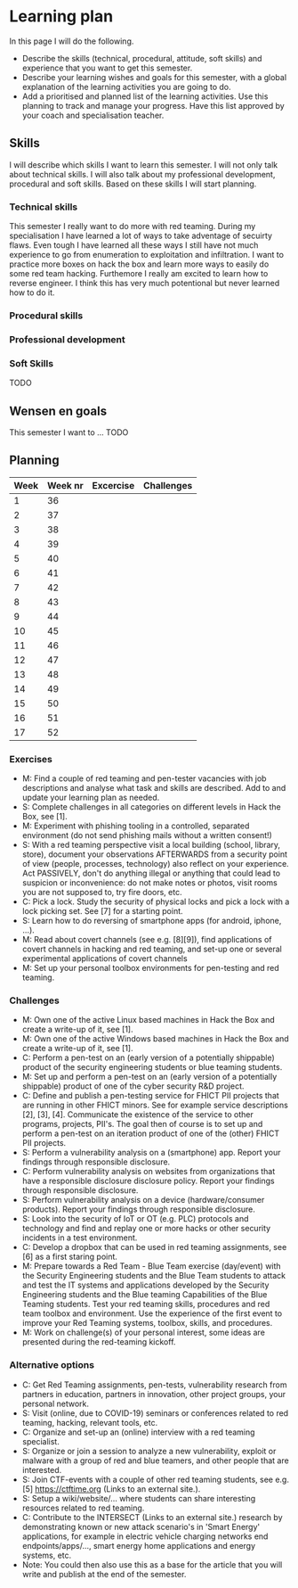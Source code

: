 # Learning plan

In this page I will do the following.

- Describe the skills (technical, procedural, attitude, soft skills) and experience that you want to get this semester.
- Describe your learning wishes and goals for this semester, with a global explanation of the learning activities you are going to do.
- Add a prioritised and planned list of the learning activities. Use this planning to track and manage your progress. Have this list approved by your coach and specialisation teacher.

## Skills

I will describe which skills I want to learn this semester. I will not only talk about technical skills. I will also talk about my professional development, procedural and soft skills. Based on these skills I will start planning.

### Technical skills

This semester I really want to do more with red teaming. During my specialisation I have learned a lot of ways to take adventage of secuirty flaws. Even tough I have learned all these ways I still have not much experience to go from enumeration to exploitation and infiltration. I want to practice more boxes on hack the box and learn more ways to easily do some red team hacking. Furthemore I really am excited to learn how to reverse engineer. I think this has very much potentional but never learned how to do it.

### Procedural skills


<!-- De procedurele vaardigheden waar ik dit semester aan wil werken zijn het rapporteren en security testing. Aan het rapporteren moet ik werken omdat dit voor mij met mijn dyslectie een lastig onderwerp blijft. Security testing is een nieuw onderwerp voor mij en daarom zal ik daar ook aan moeten werken. -->

### Professional development

<!-- Ik wil dit semester er voor zorgen dat ik meer uit ga van security by design. De veiligheid van internet gerelateerde items wordt een steeds groter topic in de media en wordt hierdoor steeds belangrijk voor bedrijven en overheden. Hierdoor verwacht ik dat werkgevers steeds meer gaan verlangen naar het ontwerpen met de veiligheid als eerste gedachten. -->

### Soft Skills

TODO

## Wensen en goals

This semester I want to ...
TODO

## Planning

| Week | Week nr | Excercise | Challenges |
|------|---------|-----------|------------|
| 1    | 36      |           |            |
| 2    | 37      |           |            |
| 3    | 38      |           |            |
| 4    | 39      |           |            |
| 5    | 40      |           |            |
| 6    | 41      |           |            |
| 7    | 42      |           |            |
| 8    | 43      |           |            |
| 9    | 44      |           |            |
| 10   | 45      |           |            |
| 11   | 46      |           |            |
| 12   | 47      |           |            |
| 13   | 48      |           |            |
| 14   | 49      |           |            |
| 15   | 50      |           |            |
| 16   | 51      |           |            |
| 17   | 52      |           |            |

### Exercises

- M: Find a couple of red teaming and pen-tester vacancies with job descriptions and analyse what task and skills are described. Add to and update your learning plan as needed.
- S: Complete challenges in all categories on different levels in Hack the Box, see [1].
- M: Experiment with phishing tooling in a controlled, separated  environment (do not send phishing mails without a written consent!)
- S: With a red teaming perspective visit a local building (school, library, store), document your observations AFTERWARDS from a security point of view (people, processes, technology) also reflect on your experience. Act PASSIVELY, don't do anything illegal or anything that could lead to suspicion  or inconvenience: do not make notes or photos, visit rooms you are not supposed to, try fire doors, etc.
- C: Pick a lock. Study the security of physical locks and pick a lock with a lock picking set. See [7] for a starting point.
- S: Learn how to do reversing of smartphone apps (for android, iphone, ...).
- M: Read about covert channels (see e.g. [8][9]), find applications of covert channels in hacking and red teaming, and set-up one or several experimental applications of covert channels
- M: Set up your personal toolbox environments for pen-testing and red teaming.

### Challenges

- M: Own one of the active Linux based machines in Hack the Box and create a write-up of it, see [1].
- M: Own one of the active Windows based machines in Hack the Box and create a write-up of it, see [1].
- C: Perform a pen-test on an (early version of a potentially shippable) product of the security engineering students or blue teaming students.
- M: Set up and perform a pen-test on an (early version of a potentially shippable) product of one of the cyber security R&D project.
- C: Define and publish a pen-testing service for FHICT PII projects that are running in other FHICT minors. See for example service descriptions [2], [3], [4]. Communicate the existence of the service to other programs, projects, PII's. The goal then of course is to set up and perform a pen-test on an iteration product of one of the (other) FHICT PII projects. 
- S: Perform a vulnerability analysis on a (smartphone) app. Report your findings through responsible disclosure.
- C: Perform vulnerability analysis on websites from organizations that have a responsible disclosure disclosure policy. Report your findings through responsible disclosure.
- S: Perform vulnerability analysis on a device (hardware/consumer products). Report your findings through responsible disclosure.
- S: Look into the security of IoT or OT (e.g. PLC) protocols and technology and find and replay one or more hacks or other security incidents in a test environment. 
- C: Develop a dropbox that can be used in red teaming assignments, see [6] as a first staring point.
- M: Prepare towards a Red Team - Blue Team exercise (day/event) with the Security Engineering students and the Blue Team students to attack and test the IT systems and applications developed by the Security Engineering students and the Blue teaming Capabilities of the Blue Teaming students. Test your red teaming skills,  procedures and red team toolbox and environment. Use the experience of the first event to improve your  Red Teaming systems, toolbox, skills, and procedures.
- M: Work on challenge(s) of your personal interest, some ideas are presented during the red-teaming kickoff.

### Alternative options

- C: Get Red Teaming assignments, pen-tests, vulnerability research from partners in education, partners in innovation, other project groups, your personal network.
- S: Visit (online, due to COVID-19) seminars or conferences related to red teaming, hacking, relevant tools, etc.
- C: Organize and set-up an (online) interview with a red teaming specialist.
- S: Organize or join a session to analyze a new vulnerability, exploit or malware with a group of red and blue teamers, and other people that are interested.
- S: Join CTF-events with a couple of other red teaming students, see e.g. [5] https://ctftime.org (Links to an external site.).
- S: Setup a wiki/website/... where students can share interesting resources related to red teaming.
- C: Contribute to the INTERSECT (Links to an external site.) research by demonstrating known or new attack scenario's in 'Smart Energy' applications, for example in electric vehicle charging networks end endpoints/apps/..., smart energy home applications and energy systems, etc.
- Note: You could then also use this as a base for the article that you will write and publish at the end of the semester.

